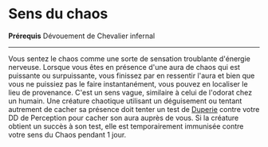 # Sens du chaos

<p><span id="ctl00_MainContent_DetailedOutput"><strong>Prérequis</strong> Dévouement de Chevalier infernal<br></span></p>
<hr>
<p>Vous sentez le chaos comme une sorte de sensation troublante d'énergie nerveuse. Lorsque vous êtes en présence d'une aura de chaos qui est puissante ou surpuissante, vous finissez par en ressentir l'aura et bien que vous ne puissiez pas le faire instantanément, vous pouvez en localiser le lieu de provenance. C'est un sens vague, similaire à celui de l'odorat chez un humain. Une créature chaotique utilisant un déguisement ou tentant autrement de cacher sa présence doit tenter un test de <a href="https://2e.aonprd.com/Skills.aspx?ID=5">Duperie</a> contre votre DD de Perception pour cacher son aura auprès de vous. Si la créature obtient un succès à son test, elle est temporairement immunisée contre votre sens du Chaos pendant 1 jour.&nbsp;</p>